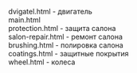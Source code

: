 dvigatel.html - двигатель<br>
main.html<br>
protection.html - защита салона<br>
salon-repair.html - ремонт салона<br>
brushing.html - полировка салона<br>
coatings.html - защитные покрытия<br>
wheel.html - колеса<br>
